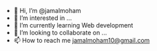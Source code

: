 - 👋 Hi, I’m @jamalmoham
- 👀 I’m interested in ...
- 🌱 I’m currently learning Web development
- 💞️ I’m looking to collaborate on ...
- 📫 How to reach me jamalmoham10@gmail.com

<!---
jamalmoham/jamalmoham is a ✨ special ✨ repository because its `README.md` (this file) appears on your GitHub profile.
You can click the Preview link to take a look at your changes.
--->
